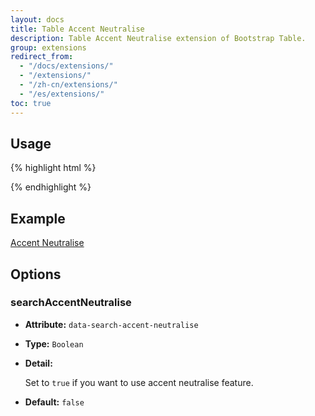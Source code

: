 ```yaml
---
layout: docs
title: Table Accent Neutralise
description: Table Accent Neutralise extension of Bootstrap Table.
group: extensions
redirect_from:
  - "/docs/extensions/"
  - "/extensions/"
  - "/zh-cn/extensions/"
  - "/es/extensions/"
toc: true
---
```


## Usage

{% highlight html %}
<script src="extensions/accent-neutralise/bootstrap-table-accent-neutralise.js"></script>
{% endhighlight %}

## Example

[Accent Neutralise](https://examples.bootstrap-table.com/#extensions/accent-neutralise.html)

## Options

### searchAccentNeutralise

- **Attribute:** `data-search-accent-neutralise`

- **Type:** `Boolean`

- **Detail:**

  Set to `true` if you want to use accent neutralise feature.

- **Default:** `false`
